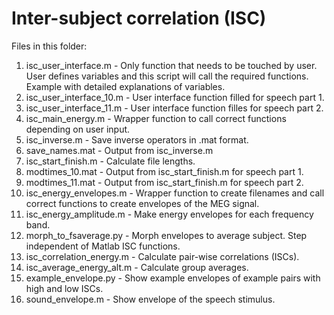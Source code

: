 # Inter-subject correlation (ISC)

Files in this folder:

1. isc_user_interface.m - Only function that needs to be touched by user. User defines variables and this script will call the required functions. Example with detailed explanations of variables.
1. isc_user_interface_10.m - User interface function filled for speech part 1.
1. isc_user_interface_11.m - User interface function filles for speech part 2.
1. isc_main_energy.m - Wrapper function to call correct functions depending on user input.
1. isc_inverse.m - Save inverse operators in .mat format.
1. save_names.mat - Output from isc_inverse.m
1. isc_start_finish.m - Calculate file lengths.
1. modtimes_10.mat - Output from isc_start_finish.m for speech part 1.
1. modtimes_11.mat - Output from isc_start_finish.m for speech part 2.
1. isc_energy_envelopes.m - Wrapper function to create filenames and call correct functions to create envelopes of the MEG signal.
1. isc_energy_amplitude.m - Make energy envelopes for each frequency band.
1. morph_to_fsaverage.py - Morph envelopes to average subject. Step independent of Matlab ISC functions.
1. isc_correlation_energy.m - Calculate pair-wise correlations (ISCs).
1. isc_average_energy_alt.m - Calculate group averages.
1. example_envelope.py - Show example envelopes of example pairs with high and low ISCs.
1. sound_envelope.m - Show envelope of the speech stimulus.
